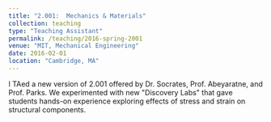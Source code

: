 ```yaml
---
title: "2.001:  Mechanics & Materials"
collection: teaching
type: "Teaching Assistant"
permalink: /teaching/2016-spring-2001
venue: "MIT, Mechanical Engineering"
date: 2016-02-01
location: "Cambridge, MA"
---
```


I TAed a new version of 2.001 offered by Dr. Socrates, Prof. Abeyaratne, and Prof. Parks.  We experimented with new "Discovery Labs" that gave students hands-on experience exploring effects of stress and strain on structural components.  

